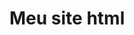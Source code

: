 <!DOCTYPE html>
<html lang="pt-BR">
<head>
    <meta charset="UTF-8">
    <meta http-equiv="X-UA-Compatible" content="IE=edge">
    <meta name="viewport" content="width=device-width, initial-scale=1.0">
    <title>Meu site</title>
</head>
<body>
    <h1> Meu site html</h1>
</body>
</html>
